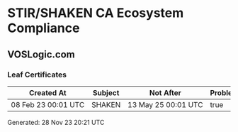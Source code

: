 # STIR/SHAKEN CA Ecosystem Compliance

## VOSLogic.com

### Leaf Certificates

| Created At | Subject | Not After | Problems | Link |
|------------|---------|-----------|----------|------|
| 08&#160;Feb&#160;23&#160;00:01&#160;UTC | SHAKEN | 13&#160;May&#160;25&#160;00:01&#160;UTC | true | [view](../CERTS/3dd37becdcfeb9c8786fabd46507b5393e314f65d72eaaa052c2f64217ed335b/README.md) |


Generated: 28 Nov 23 20:21 UTC